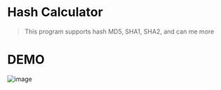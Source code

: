 # Hash Calculator
> This program supports hash MD5, SHA1, SHA2, and can me more

# DEMO
![image](https://user-images.githubusercontent.com/66262696/122501887-bdb12980-d01f-11eb-9b26-2c2c89681f9e.png)
